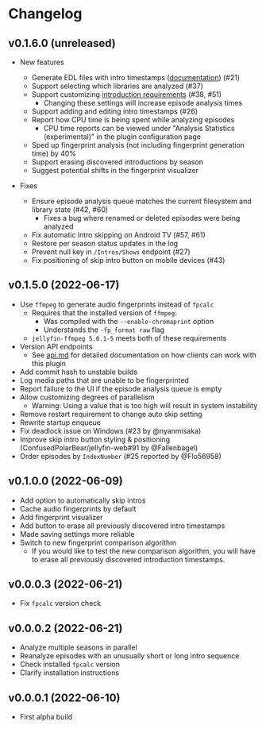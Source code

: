 # Changelog

## v0.1.6.0 (unreleased)
* New features
  * Generate EDL files with intro timestamps ([documentation](docs/edl.md)) (#21)
  * Support selecting which libraries are analyzed (#37)
  * Support customizing [introduction requirements](README.md#introduction-requirements) (#38, #51)
    * Changing these settings will increase episode analysis times
  * Support adding and editing intro timestamps (#26)
  * Report how CPU time is being spent while analyzing episodes
    * CPU time reports can be viewed under "Analysis Statistics (experimental)" in the plugin configuration page
  * Sped up fingerprint analysis (not including fingerprint generation time) by 40%
  * Support erasing discovered introductions by season
  * Suggest potential shifts in the fingerprint visualizer

* Fixes
  * Ensure episode analysis queue matches the current filesystem and library state (#42, #60)
    * Fixes a bug where renamed or deleted episodes were being analyzed
  * Fix automatic intro skipping on Android TV (#57, #61)
  * Restore per season status updates in the log
  * Prevent null key in `/Intros/Shows` endpoint (#27)
  * Fix positioning of skip intro button on mobile devices (#43)

## v0.1.5.0 (2022-06-17)
* Use `ffmpeg` to generate audio fingerprints instead of `fpcalc`
  * Requires that the installed version of `ffmpeg`:
    * Was compiled with the `--enable-chromaprint` option
    * Understands the `-fp_format raw` flag
  * `jellyfin-ffmpeg 5.0.1-5` meets both of these requirements
* Version API endpoints
  * See [api.md](docs/api.md) for detailed documentation on how clients can work with this plugin
* Add commit hash to unstable builds
* Log media paths that are unable to be fingerprinted
* Report failure to the UI if the episode analysis queue is empty
* Allow customizing degrees of parallelism
  * Warning: Using a value that is too high will result in system instability
* Remove restart requirement to change auto skip setting
* Rewrite startup enqueue
* Fix deadlock issue on Windows (#23 by @nyanmisaka)
* Improve skip intro button styling & positioning (ConfusedPolarBear/jellyfin-web#91 by @Fallenbagel)
* Order episodes by `IndexNumber` (#25 reported by @Flo56958)


## v0.1.0.0 (2022-06-09)
* Add option to automatically skip intros
* Cache audio fingerprints by default
* Add fingerprint visualizer
* Add button to erase all previously discovered intro timestamps
* Made saving settings more reliable
* Switch to new fingerprint comparison algorithm
  * If you would like to test the new comparison algorithm, you will have to erase all previously discovered introduction timestamps.

## v0.0.0.3 (2022-06-21)
* Fix `fpcalc` version check

## v0.0.0.2 (2022-06-21)
* Analyze multiple seasons in parallel
* Reanalyze episodes with an unusually short or long intro sequence
* Check installed `fpcalc` version
* Clarify installation instructions

## v0.0.0.1 (2022-06-10)
* First alpha build
